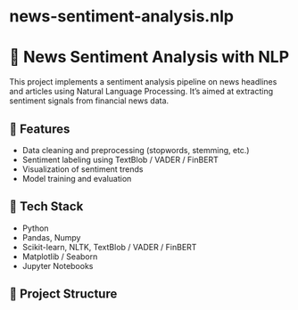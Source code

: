 # news-sentiment-analysis.nlp

# 📰 News Sentiment Analysis with NLP

This project implements a sentiment analysis pipeline on news headlines and articles using Natural Language Processing. It’s aimed at extracting sentiment signals from financial news data.

## 🚀 Features

- Data cleaning and preprocessing (stopwords, stemming, etc.)
- Sentiment labeling using TextBlob / VADER / FinBERT
- Visualization of sentiment trends
- Model training and evaluation

## 🧰 Tech Stack

- Python
- Pandas, Numpy
- Scikit-learn, NLTK, TextBlob / VADER / FinBERT
- Matplotlib / Seaborn
- Jupyter Notebooks

## 📁 Project Structure
